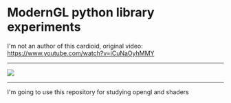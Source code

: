 # ModernGL python library experiments
I'm not an author of this cardioid, original video: https://www.youtube.com/watch?v=iCuNaOyhMMY
***
![](pics/cardioid.gif)
***
I'm going to use this repository for studying opengl and shaders